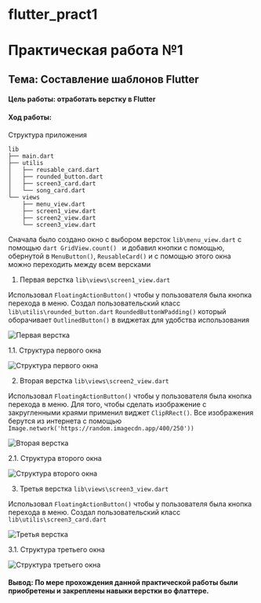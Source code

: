 # flutter_pract1

# Практическая работа №1
## Тема: Составление шаблонов Flutter

#### Цель работы: отработать верстку в Flutter
#### Ход работы:
Структура приложения
```
lib
├── main.dart
├── utilis
│   ├── reusable_card.dart
│   ├── rounded_button.dart
│   ├── screen3_card.dart
│   └── song_card.dart
└── views
    ├── menu_view.dart
    ├── screen1_view.dart
    ├── screen2_view.dart
    └── screen3_view.dart
```

Сначала было создано окно с выбором версток ```lib\menu_view.dart``` с помощью ```dart GridView.count() ``` и добавил кнопки с помощью, обернутой в ```MenuButton()```, ```ReusableCard()```
и с помощью этого окна можно переходить между всем версками

1.	Первая верстка ```lib\views\screen1_view.dart```

Использовал ```FloatingActionButton()``` чтобы у пользователя была кнопка перехода в меню. Создал пользовательский класс ```lib\utilis\rounded_button.dart```  ```RoundedButtonWPadding()``` который оборачивает ```OutlinedButton()``` в виджетах для удобства использования 

![](https://github.com/Chu-4hun/flutter_pract1/blob/e31d616884780988cebffb9f90e60337079fcee1/images/v1.png "Первая верстка")

1.1. Структура первого окна

![](https://github.com/Chu-4hun/flutter_pract1/blob/e31d616884780988cebffb9f90e60337079fcee1/images/v1_1.png "Структура первого окна")

2.	Вторая верстка ```lib\views\screen2_view.dart```

Использовал ```FloatingActionButton()``` чтобы у пользователя была кнопка перехода в меню. Для того, чтобы сделать изображение с закругленными краями применил виджет ```ClipRRect()```. Все изображения берутся из интернета c помощью ```Image.network('https://random.imagecdn.app/400/250'))```


![](https://github.com/Chu-4hun/flutter_pract1/blob/e31d616884780988cebffb9f90e60337079fcee1/images/v2.png "Вторая верстка")

2.1. Структура второго окна

![](https://github.com/Chu-4hun/flutter_pract1/blob/e31d616884780988cebffb9f90e60337079fcee1/images/v2_2.png "Структура второго окна")

3.	Третья верстка ```lib\views\screen3_view.dart```

Использовал ```FloatingActionButton()``` чтобы у пользователя была кнопка перехода в меню. Создал пользовательский класс ```lib\utilis\screen3_card.dart```

![](https://github.com/Chu-4hun/flutter_pract1/blob/e31d616884780988cebffb9f90e60337079fcee1/images/v3.png "Третья верстка")

3.1. Структура третьего окна

![](https://github.com/Chu-4hun/flutter_pract1/blob/e31d616884780988cebffb9f90e60337079fcee1/images/v3_3.png "Структура третьего окна")

#### Вывод: По мере прохождения данной практической работы были приобретены и закреплены навыки верстки во флаттере.
